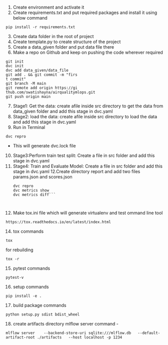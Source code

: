 1. Create environment and activate it
2. Create requirements.txt and put required packages and install it using below command
```
pip install -r requirements.txt

```
3. Create data folder in the root of project
4. Create template.py to create structure of the project 
5. Create a data_given folder and put data file there
6. Make a repo on Github and keep on pushing the code wherever required
``` 
git init
dvc init
dvc add data_given/data_file
git add . && git commit -m "firs
t commit" 
git branch -M main
git remote add origin https://gi
thub.com/swatishayna/airqualitymlops.git
git push origin main

```
7. Stage1: Get the data: create afile inside src directory to get the data from data_given folder and add this stage in dvc.yaml
8. Stage2: load the data: create afile inside src directory to load the data and add this stage in dvc.yaml
9. Run in Terminal
```
dvc repro
```

 - This will generate dvc.lock file

10. Stage3:Perform train test split: Create a file in src folder and add this stage in dvc.yaml
11. Stage4: Train and Evaluate Model: Create a file in src folder and add this stage in dvc.yaml
12.Create directory report and add two files params.json and scores.json
    ```
    dvc repro
    dvc metrics show
    dvc metrics diff```
     

    
13. Make tox.ini file which will generate virtualenv and test ommand line tool
```
https://tox.readthedocs.io/en/latest/index.html

```
14. tox commands
```
tox
```
for rebuilding
```
tox -r
```
15. pytest commands
```
pytest-v
```
16. setup commands
```
pip install -e .
```
17. build package commands
```
python setup.py sdist bdist_wheel
```
18. create artifacts directory
mlflow server command -
```
mlflow server    --backend-store-uri sqlite:///mlflow.db   --default-artifact-root ./artifacts   --host localhost -p 1234
```